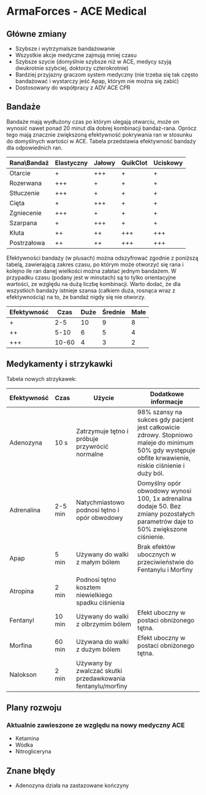 # ArmaForces - ACE Medical

## Główne zmiany

- Szybsze i wytrzymalsze bandażowanie
- Wszystkie akcje medyczne zajmują mniej czasu
- Szybsze szycie (domyślnie szybsze niż w ACE, medycy szyją dwukrotnie szybciej, doktorzy czterokrotnie)
- Bardziej przyjazny graczom system medyczny (nie trzeba się tak często bandażować i wystarczy jeść Apap, którym nie można się zabić)
- Dostosowany do współpracy z ADV ACE CPR

## Bandaże
Bandaże mają wydłużony czas po którym ulegają otwarciu, może on wynosić nawet ponad 20 minut dla dobrej kombinacji bandaż-rana. Oprócz tego mają znacznie zwiększoną efektywność pokrywania ran w stosunku do domyślnych wartości w ACE. Tabela przedstawia efektywność bandaży dla odpowiednich ran.

| Rana\Bandaż | Elastyczny | Jałowy | QuikClot | Uciskowy |
|-------------|------------|--------|----------|----------|
| Otarcie     | +          | +++    | +        | +        |
| Rozerwana   | +++        | +      | +        | +        |
| Stłuczenie  | +++        | +      | +        | +        |
| Cięta       | +          | +++    | +        | +        |
| Zgniecenie  | +++        | +      | +        | +        |
| Szarpana    | +          | +++    | +        | +        |
| Kłuta       | ++         | ++     | +++      | +++      |
| Postrzałowa | ++         | ++     | +++      | +++      |

Efektywności bandaży (w plusach) można odszyfrować zgodnie z poniższą tabelą, zawierającą zakres czasu, po którym może otworzyć się rana i kolejno ile ran danej wielkości można załatać jednym bandażem. W przypadku czasu (podany jest w minutach) są to tylko orientacyjne wartości, ze względu na dużą liczbę kombinacji. Warto dodać, że dla wszystkich bandaży istnieje szansa (całkiem duża, rosnąca wraz z efektywnością) na to, że bandaż nigdy się nie otworzy.

| Efektywność | Czas  | Duże | Średnie | Małe |
|-------------|-------|------|---------|------|
| +           | 2-5   | 10   | 9       | 8    |
| ++          | 5-10  | 6    | 5       | 4    |
| +++         | 10-60 | 4    | 3       | 2    |

## Medykamenty i strzykawki

Tabela nowych strzykawek:

| Efektywność | Czas    | Użycie                                                      | Dodatkowe informacje                                                                                                                                   |
|-------------|---------|-------------------------------------------------------------|--------------------------------------------------------------------------------------------------------------------------------------------------------|
| Adenozyna   | 10 s    | Zatrzymuje tętno i próbuje przywrócić normalne              | 98% szansy na sukces gdy pacjent jest całkowicie zdrowy. Stopniowo maleje do minimum 50% gdy występuje obfite krwawienie, niskie ciśnienie i duży ból. |
| Adrenalina  | 2-5 min | Natychmiastowo podnosi tętno i opór obwodowy                | Domyślny opór obwodowy wynosi 100, 1x adrenalina dodaje 50. Bez zmiany pozostałych parametrów daje to 50% zwiększone ciśnienie.                        |
| Apap        | 5 min   | Używany do walki z małym bólem                              | Brak efektów ubocznych w przeciwieństwie do Fentanylu i Morfiny                                                                                        |
| Atropina    | 2 min   | Podnosi tętno kosztem niewielkiego spadku ciśnienia         |                                                                                                                                                        |
| Fentanyl    | 10 min  | Używany do walki z olbrzymim bólem                          | Efekt uboczny w postaci obniżonego tętna.                                                                                                              |
| Morfina     | 60 min  | Używana do walki z dużym bólem                              | Efekt uboczny w postaci obniżonego tętna.                                                                                                              |
| Nalokson    | 2 min   | Używany by zwalczać skutki przedawkowania fentanylu/morfiny |                                                                                                                                                        |

## Plany rozwoju

### Aktualnie zawieszone ze względu na nowy medyczny ACE

- Ketamina
- Wódka
- Nitrogliceryna

## Znane błędy

- Adenozyna działa na zastazowane kończyny
